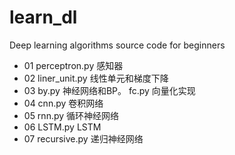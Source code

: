# learn_dl
Deep learning algorithms source code for beginners

* 01 perceptron.py 感知器
* 02 liner_unit.py 线性单元和梯度下降
* 03 by.py 神经网络和BP。    fc.py  向量化实现
* 04 cnn.py 卷积网络
* 05 rnn.py 循环神经网络
* 06 LSTM.py LSTM
* 07 recursive.py 递归神经网络

